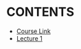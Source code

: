 # CONTENTS

* [Course Link](https://speech.ee.ntu.edu.tw/~hylee/ml/2022-spring.php)
* [Lecture 1](https://hackmd.io/nlEPARsVRhKTNIrM8Q1BOQ)